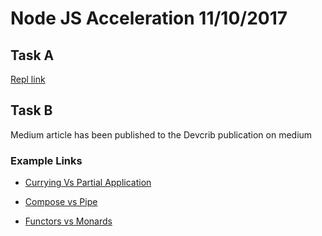 # Node JS Acceleration 11/10/2017


## Task A
[Repl link](https://repl.it/@king_tomiiide/Array-like-data-structure)


## Task B
Medium article has been published to the Devcrib publication on medium

### Example Links

- [Currying Vs Partial Application](https://repl.it/@king_tomiiide/currying-VS-partial-application)

- [Compose vs Pipe](https://repl.it/@king_tomiiide/compose-vs-pipe)

- [Functors vs Monards](https://repl.it/@king_tomiiide/Functors-vs-Monads)
